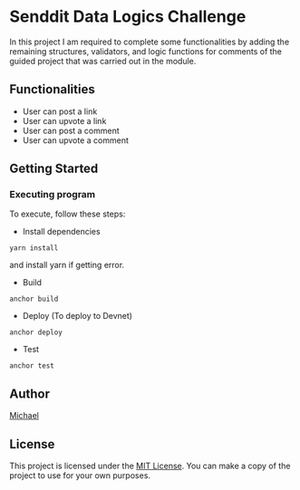 # Senddit Data Logics Challenge

In this project I am required to complete some functionalities by adding the remaining structures, validators, and logic functions for comments of the guided project that was carried out in the module.

## Functionalities

- User can post a link
- User can upvote a link
- User can post a comment
- User can upvote a comment

## Getting Started

### Executing program

To execute, follow these steps:

- Install dependencies

`yarn install`

and install yarn if getting error.

- Build

`anchor build`

- Deploy (To deploy to Devnet)

`anchor deploy`

- Test

`anchor test`

## Author

[Michael](https://github.com/m-azra3l)

## License

This project is licensed under the [MIT License](LICENSE).
You can make a copy of the project to use for your own purposes.
